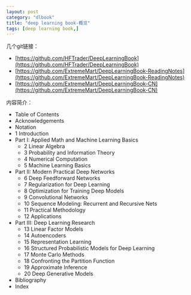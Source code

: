 ```yaml
---
layout: post
category: "dlbook"
title: "deep learning book-概览"
tags: [deep learning book,]
---
```


几个git链接：

+ [https://github.com/HFTrader/DeepLearningBook](https://github.com/HFTrader/DeepLearningBook)
+ [https://github.com/ExtremeMart/DeepLearningBook-ReadingNotes](https://github.com/ExtremeMart/DeepLearningBook-ReadingNotes)
+ [https://github.com/ExtremeMart/DeepLearningBook-CN](https://github.com/ExtremeMart/DeepLearningBook-CN)



内容简介：

+ Table of Contents
+ Acknowledgements
+ Notation
+ 1 Introduction
+ Part I: Applied Math and Machine Learning Basics
	+ 2 Linear Algebra
	+ 3 Probability and Information Theory
	+ 4 Numerical Computation
	+ 5 Machine Learning Basics
+ Part II: Modern Practical Deep Networks
	+ 6 Deep Feedforward Networks
	+ 7 Regularization for Deep Learning
	+ 8 Optimization for Training Deep Models
	+ 9 Convolutional Networks
	+ 10 Sequence Modeling: Recurrent and Recursive Nets
	+ 11 Practical Methodology
	+ 12 Applications
+ Part III: Deep Learning Research
	+ 13 Linear Factor Models
	+ 14 Autoencoders
	+ 15 Representation Learning
	+ 16 Structured Probabilistic Models for Deep Learning
	+ 17 Monte Carlo Methods
	+ 18 Confronting the Partition Function
	+ 19 Approximate Inference
	+ 20 Deep Generative Models
+ Bibliography
+ Index
